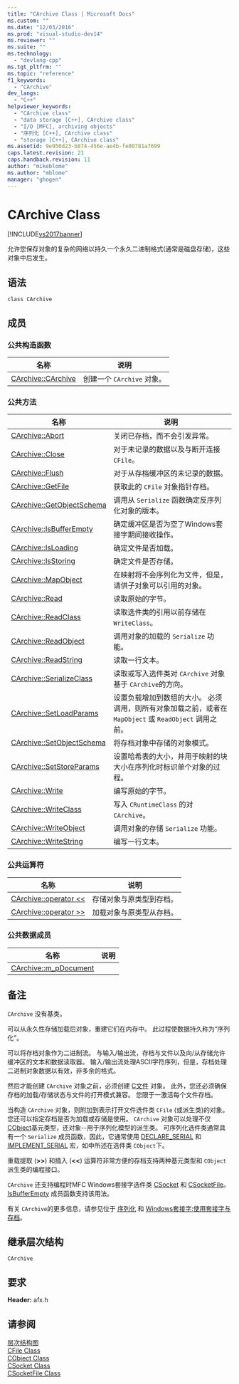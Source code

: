 ```yaml
---
title: "CArchive Class | Microsoft Docs"
ms.custom: ""
ms.date: "12/03/2016"
ms.prod: "visual-studio-dev14"
ms.reviewer: ""
ms.suite: ""
ms.technology: 
  - "devlang-cpp"
ms.tgt_pltfrm: ""
ms.topic: "reference"
f1_keywords: 
  - "CArchive"
dev_langs: 
  - "C++"
helpviewer_keywords: 
  - "CArchive class"
  - "data storage [C++], CArchive class"
  - "I/O [MFC], archiving objects"
  - "序列化 [C++], CArchive class"
  - "storage [C++], CArchive class"
ms.assetid: 9e950d23-b874-456e-ae4b-fe00781a7699
caps.latest.revision: 21
caps.handback.revision: 11
author: "mikeblome"
ms.author: "mblome"
manager: "ghogen"
---
```

# CArchive Class
[!INCLUDE[vs2017banner](../../assembler/inline/includes/vs2017banner.md)]

允许您保存对象的复杂的网络以持久一个永久二进制格式\(通常是磁盘存储\)，这些对象中后发生。  
  
## 语法  
  
```  
class CArchive  
```  
  
## 成员  
  
### 公共构造函数  
  
|名称|说明|  
|--------|--------|  
|[CArchive::CArchive](../Topic/CArchive::CArchive.md)|创建一个 `CArchive` 对象。|  
  
### 公共方法  
  
|名称|说明|  
|--------|--------|  
|[CArchive::Abort](../Topic/CArchive::Abort.md)|关闭已存档，而不会引发异常。|  
|[CArchive::Close](../Topic/CArchive::Close.md)|对于未记录的数据以及与断开连接 `CFile`。|  
|[CArchive::Flush](../Topic/CArchive::Flush.md)|对于从存档缓冲区的未记录的数据。|  
|[CArchive::GetFile](../Topic/CArchive::GetFile.md)|获取此的 `CFile` 对象指针存档。|  
|[CArchive::GetObjectSchema](../Topic/CArchive::GetObjectSchema.md)|调用从 `Serialize` 函数确定反序列化对象的版本。|  
|[CArchive::IsBufferEmpty](../Topic/CArchive::IsBufferEmpty.md)|确定缓冲区是否为空了Windows套接字期间接收操作。|  
|[CArchive::IsLoading](../Topic/CArchive::IsLoading.md)|确定文件是否加载。|  
|[CArchive::IsStoring](../Topic/CArchive::IsStoring.md)|确定文件是否存储。|  
|[CArchive::MapObject](../Topic/CArchive::MapObject.md)|在映射将不会序列化为文件，但是，请供子对象可以引用的对象。|  
|[CArchive::Read](../Topic/CArchive::Read.md)|读取原始的字节。|  
|[CArchive::ReadClass](../Topic/CArchive::ReadClass.md)|读取选件类的引用以前存储在 `WriteClass`。|  
|[CArchive::ReadObject](../Topic/CArchive::ReadObject.md)|调用对象的加载的 `Serialize` 功能。|  
|[CArchive::ReadString](../Topic/CArchive::ReadString.md)|读取一行文本。|  
|[CArchive::SerializeClass](../Topic/CArchive::SerializeClass.md)|读取或写入选件类对 `CArchive` 对象基于 `CArchive`的方向。|  
|[CArchive::SetLoadParams](../Topic/CArchive::SetLoadParams.md)|设置负载增加到数组的大小。  必须调用，则所有对象加载之前，或者在 `MapObject` 或 `ReadObject` 调用之前。|  
|[CArchive::SetObjectSchema](../Topic/CArchive::SetObjectSchema.md)|将存档对象中存储的对象模式。|  
|[CArchive::SetStoreParams](../Topic/CArchive::SetStoreParams.md)|设置哈希表的大小，并用于映射的块大小在序列化时标识单个对象的过程。|  
|[CArchive::Write](../Topic/CArchive::Write.md)|编写原始的字节。|  
|[CArchive::WriteClass](../Topic/CArchive::WriteClass.md)|写入 `CRuntimeClass` 的对 `CArchive`。|  
|[CArchive::WriteObject](../Topic/CArchive::WriteObject.md)|调用对象的存储 `Serialize` 功能。|  
|[CArchive::WriteString](../Topic/CArchive::WriteString.md)|编写一行文本。|  
  
### 公共运算符  
  
|名称|说明|  
|--------|--------|  
|[CArchive::operator \<\<](../Topic/CArchive::operator%20%3C%3C.md)|存储对象与原类型到存档。|  
|[CArchive::operator \>\>](../Topic/CArchive::operator%20%3E%3E.md)|加载对象与原类型从存档。|  
  
### 公共数据成员  
  
|名称|说明|  
|--------|--------|  
|[CArchive::m\_pDocument](../Topic/CArchive::m_pDocument.md)||  
  
## 备注  
 `CArchive` 没有基类。  
  
 可以从永久性存储加载后对象，重建它们在内存中。  此过程使数据持久称为“序列化”。  
  
 可以将存档对象作为二进制流。  与输入\/输出流，存档与文件以及向\/从存储允许缓冲区的文本和数据读取器。  输入\/输出流处理ASCII字符序列，但是，存档处理二进制对象数据以有效，非多余的格式。  
  
 然后才能创建 `CArchive` 对象之前，必须创建 [C文件](../../mfc/reference/cfile-class.md) 对象。  此外，您还必须确保存档的加载\/存储状态与文件的打开模式兼容。  您限于一激活每个文件存档。  
  
 当构造 `CArchive` 对象，则附加到表示打开文件选件类 `CFile` \(或派生类\)的对象。  您还可以指定存档是否为加载或存储是使用。  `CArchive` 对象可以处理不仅 [CObject](../../mfc/reference/cobject-class.md)基元类型，还对象\-\-用于序列化模型的派生类。  可序列化选件类通常具有一个 `Serialize` 成员函数，因此，它通常使用 [DECLARE\_SERIAL](../Topic/DECLARE_SERIAL.md) 和 [IMPLEMENT\_SERIAL](../Topic/IMPLEMENT_SERIAL.md) 宏，如中所述在选件类 `CObject`下。  
  
 重载提取 \(**\>\>**\) 和插入 \(**\<\<**\) 运算符非常方便的存档支持两种基元类型和 `CObject`派生类的编程接口。  
  
 `CArchive` 还支持编程时MFC Windows套接字选件类 [CSocket](../../mfc/reference/csocket-class.md) 和 [CSocketFile](../../mfc/reference/csocketfile-class.md)。  [IsBufferEmpty](../Topic/CArchive::IsBufferEmpty.md) 成员函数支持该用法。  
  
 有关 `CArchive`的更多信息，请参见位于 [序列化](../../mfc/serialization-in-mfc.md) 和 [Windows套接字:使用套接字与存档](../../mfc/windows-sockets-using-sockets-with-archives.md)。  
  
## 继承层次结构  
 `CArchive`  
  
## 要求  
 **Header:** afx.h  
  
## 请参阅  
 [层次结构图](../../mfc/hierarchy-chart.md)   
 [CFile Class](../../mfc/reference/cfile-class.md)   
 [CObject Class](../../mfc/reference/cobject-class.md)   
 [CSocket Class](../../mfc/reference/csocket-class.md)   
 [CSocketFile Class](../../mfc/reference/csocketfile-class.md)